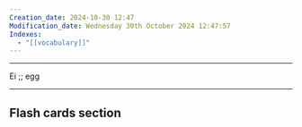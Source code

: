 ```yaml
---
Creation_date: 2024-10-30 12:47
Modification_date: Wednesday 30th October 2024 12:47:57
Indexes:
  - "[[vocabulary]]"
---
```


----

Ei ;; egg
<!--SR:!2024-11-12,4,270-->



















---
## Flash cards section
